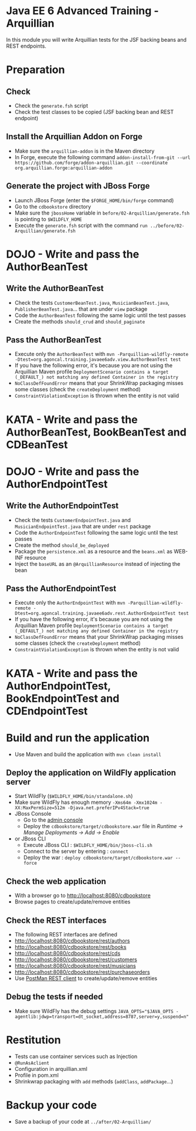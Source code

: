 # Java EE 6 Advanced Training - Arquillian

In this module you will write Arquillian tests for the JSF backing beans and REST endpoints. 

# Preparation

## Check

* Check the `generate.fsh` script
* Check the test classes to be copied (JSF backing bean and REST endpoint)

## Install the Arquillian Addon on Forge

* Make sure the `arquillian-addon` is in the Maven directory
* In Forge, execute the following command `addon-install-from-git --url https://github.com/forge/addon-arquillian.git --coordinate org.arquillian.forge:arquillian-addon`

## Generate the project with JBoss Forge

* Launch JBoss Forge (enter the `$FORGE_HOME/bin/forge` command)
* Go to the `cdbookstore` directory
* Make sure the `jbossHome` variable in `before/02-Arquillian/generate.fsh` is pointing to `$WILDFLY_HOME`
* Execute the `generate.fsh` script with the command `run ../before/02-Arquillian/generate.fsh` 

# DOJO - Write and pass the AuthorBeanTest

## Write the AuthorBeanTest

* Check the tests `CustomerBeanTest.java`, `MusicianBeanTest.java`, `PublisherBeanTest.java`... that are under `view` package
* Code the `AuthorBeanTest` following the same logic until the test passes
* Create the methods `should_crud` and `should_paginate` 

## Pass the AuthorBeanTest

* Execute only the `AuthorBeanTest` with `mvn -Parquillian-wildfly-remote -Dtest=org.agoncal.training.javaee6adv.view.AuthorBeanTest test`
* If you have the following error, it's because you are not using the Arquillian Maven profile `DeploymentScenario contains a target (_DEFAULT_) not matching any defined Container in the registry`
* `NoClassDefFoundError` means that your ShrinkWrap packaging misses some classes (check the `createDeployment` method) 
* `ConstraintViolationException` is thrown when the entity is not valid

# KATA - Write and pass the AuthorBeanTest, BookBeanTest and CDBeanTest 

# DOJO - Write and pass the AuthorEndpointTest

## Write the AuthorEndpointTest

* Check the tests `CustomerEndpointTest.java` and `MusicianEndpointTest.java` that are under `rest` package
* Code the `AuthorEndpointTest` following the same logic until the test passes
* Create the method `should_be_deployed`
* Package the `persistence.xml` as a resource and the `beans.xml` as WEB-INF resource
* Inject the `baseURL` as an `@ArquillianResource` instead of injecting the bean

## Pass the AuthorEndpointTest

* Execute only the `AuthorEndpointTest` with `mvn -Parquillian-wildfly-remote -Dtest=org.agoncal.training.javaee6adv.rest.AuthorEndpointTest test`
* If you have the following error, it's because you are not using the Arquillian Maven profile `DeploymentScenario contains a target (_DEFAULT_) not matching any defined Container in the registry`
* `NoClassDefFoundError` means that your ShrinkWrap packaging misses some classes (check the `createDeployment` method) 
* `ConstraintViolationException` is thrown when the entity is not valid

# KATA - Write and pass the AuthorEndpointTest, BookEndpointTest and CDEndpointTest 

# Build and run the application

* Use Maven and build the application with `mvn clean install`

## Deploy the application on WildFly application server

* Start WildFly (`$WILDFLY_HOME/bin/standalone.sh`)
* Make sure WildFly has enough memory `-Xms64m -Xmx1024m -XX:MaxPermSize=512m -Djava.net.preferIPv4Stack=true`
* JBoss Console
	* Go to the [admin console](http://localhost:9990/)
	* Deploy the `cdbookstore/target/cdbookstore.war` file in _Runtime -> Manage Deployments -> Add -> Enable_
* or JBoss CLI
	* Execute JBoss CLI : `$WILDFLY_HOME/bin/jboss-cli.sh`
	* Connect to the server by entering : `connect` 
	* Deploy the war : `deploy cdbookstore/target/cdbookstore.war --force`  

## Check the web application

* With a browser go to [http://localhost:8080/cdbookstore]()
* Browse pages to create/update/remove entities

## Check the REST interfaces

* The following REST interfaces are defined
* [http://localhost:8080/cdbookstore/rest/authors]()
* [http://localhost:8080/cdbookstore/rest/books]()
* [http://localhost:8080/cdbookstore/rest/cds]()
* [http://localhost:8080/cdbookstore/rest/customers]()
* [http://localhost:8080/cdbookstore/rest/musicians]()
* [http://localhost:8080/cdbookstore/rest/purchaseorders]()
* Use [PostMan REST client](https://chrome.google.com/webstore/detail/postman-rest-client/fdmmgilgnpjigdojojpjoooidkmcomcm) to create/update/remove entities

## Debug the tests if needed

* Make sure WildFly has the debug settings `JAVA_OPTS="$JAVA_OPTS -agentlib:jdwp=transport=dt_socket,address=8787,server=y,suspend=n"`

# Restitution

* Tests can use container services such as Injection
* `@RunAsAclient`
* Configuration in arquillian.xml
* Profile in pom.xml
* Shrinkwrap packaging with `add` methods (`addClass`, `addPackage`...)

# Backup your code

* Save a backup of your code at `../after/02-Arquillian/`
